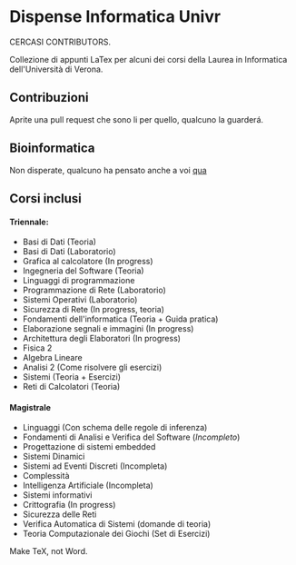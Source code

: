 # Dispense Informatica Univr

CERCASI CONTRIBUTORS.

Collezione di appunti LaTex per alcuni dei corsi della Laurea in Informatica dell'Università di Verona.

## Contribuzioni
Aprite una pull request che sono li per quello, qualcuno la guarderá.

## Bioinformatica
Non disperate, qualcuno ha pensato anche a voi [qua](https://materialebioinfounivr.wordpress.com/)

## Corsi inclusi
#### Triennale:
- Basi di Dati (Teoria)
- Basi di Dati (Laboratorio)
- Grafica al calcolatore (In progress)
- Ingegneria del Software (Teoria)
- Linguaggi di programmazione
- Programmazione di Rete (Laboratorio)
- Sistemi Operativi (Laboratorio)
- Sicurezza di Rete (In progress, teoria)
- Fondamenti dell'informatica (Teoria + Guida pratica)
- Elaborazione segnali e immagini (In progress)
- Architettura degli Elaboratori (In progress)
- Fisica 2
- Algebra Lineare
- Analisi 2 (Come risolvere gli esercizi)
- Sistemi (Teoria + Esercizi)
- Reti di Calcolatori (Teoria)

#### Magistrale
- Linguaggi (Con schema delle regole di inferenza)
- Fondamenti di Analisi e Verifica del Software (*Incompleto*)
- Progettazione di sistemi embedded
- Sistemi Dinamici
- Sistemi ad Eventi Discreti (Incompleta)
- Complessità
- Intelligenza Artificiale (Incompleta)
- Sistemi informativi
- Crittografia (In progress)
- Sicurezza delle Reti
- Verifica Automatica di Sistemi (domande di teoria)
- Teoria Computazionale dei Giochi (Set di Esercizi)

Make TeX, not Word.
